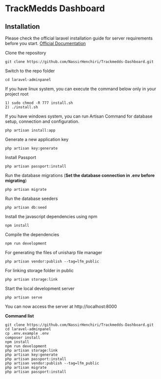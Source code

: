 # TrackMedds Dashboard


## Installation

Please check the official laravel installation guide for server requirements before you start. [Official Documentation](https://laravel.com/docs/5.6/installation#installation)


Clone the repository

    git clone https://github.com/NassirHenchiri/Trackmedds-Dashboard.git

Switch to the repo folder

    cd laravel-adminpanel

If you have linux system, you can execute the command below only in your project root

    1) sudo chmod -R 777 install.sh
    2) ./install.sh

If you have windows system, you can run Artisan Command for database setup, connection and configuration.

    php artisan install:app

Generate a new application key

    php artisan key:generate

Install Passport

    php artisan passport:install

Run the database migrations (**Set the database connection in .env before migrating**)

    php artisan migrate

Run the database seeders

    php artisan db:seed

Install the javascript dependencies using npm

    npm install

Compile the dependencies

    npm run development

For generating the files of unisharp file manager

    php artisan vendor:publish --tag=lfm_public

For linking storage folder in public

    php artisan storage:link

Start the local development server

    php artisan serve


You can now access the server at http://localhost:8000

**Command list**

    git clone https://github.com/NassirHenchiri/Trackmedds-Dashboard.git
    cd laravel-adminpanel
    cp .env.example .env
    composer install
    npm install
    npm run development
    php artisan storage:link
    php artisan key:generate
    php artisan passport:install
    php artisan vendor:publish --tag=lfm_public
    php artisan migrate
    php artisan passport:install
